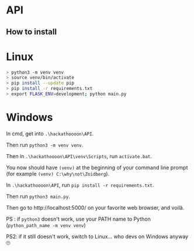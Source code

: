 # API

## How to install

# Linux

```bash
> python3 -m venv venv
> source venv/bin/activate
> pip install --update pip
> pip install -r requirements.txt
> export FLASK_ENV=development; python main.py
```

# Windows
In cmd, get into `.\hackathoooon\API`.

Then run `python3 -m venv venv`.

Then in `.\hackathoooon\API\venv\Scripts`, run `activate.bat`.

You now should have `(venv)` at the beginning of your command line prompt (for example `(venv) C:\why\not\Zoidberg`).

In `.\hackathoooon\API`, run `pip install -r requirements.txt`.

Then run `python3 main.py`.

Then go to http://localhost:5000/ on your favorite web browser, and voilà.

PS : if `python3` doesn't work, use your PATH name to Python (`python_path_name -m venv venv`)

PS2: if it still doesn't work, switch to Linux... who devs on Windows anyway 🙄
